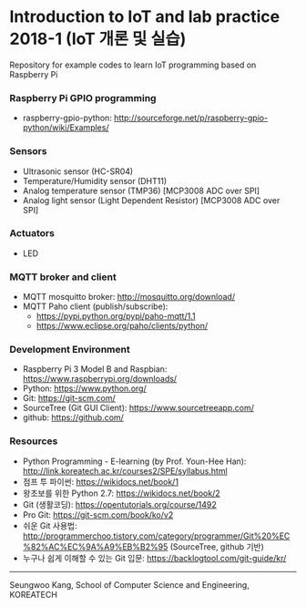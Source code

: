 # Introduction to IoT and lab practice 2018-1 (IoT 개론 및 실습)
Repository for example codes to learn IoT programming based on Raspberry Pi

### Raspberry Pi GPIO programming
- raspberry-gpio-python: http://sourceforge.net/p/raspberry-gpio-python/wiki/Examples/

### Sensors
- Ultrasonic sensor (HC-SR04)
- Temperature/Humidity sensor (DHT11)
- Analog temperature sensor (TMP36) [MCP3008 ADC over SPI]
- Analog light sensor (Light Dependent Resistor) [MCP3008 ADC over SPI]

### Actuators
- LED

### MQTT broker and client
- MQTT mosquitto broker: http://mosquitto.org/download/
- MQTT Paho client (publish/subscribe): 
  - https://pypi.python.org/pypi/paho-mqtt/1.1 
  - https://www.eclipse.org/paho/clients/python/

### Development Environment
- Raspberry Pi 3 Model B and Raspbian: https://www.raspberrypi.org/downloads/
- Python: https://www.python.org/
- Git: https://git-scm.com/
- SourceTree (Git GUI Client): https://www.sourcetreeapp.com/
- github: https://github.com/

### Resources
- Python Programming - E-learning (by Prof. Youn-Hee Han): http://link.koreatech.ac.kr/courses2/SPE/syllabus.html
- 점프 투 파이썬: https://wikidocs.net/book/1
- 왕초보를 위한 Python 2.7: https://wikidocs.net/book/2
- Git (생활코딩): https://opentutorials.org/course/1492
- Pro Git: https://git-scm.com/book/ko/v2
- 쉬운 Git 사용법: http://programmerchoo.tistory.com/category/programmer/Git%20%EC%82%AC%EC%9A%A9%EB%B2%95 (SourceTree, github 기반)
- 누구나 쉽게 이해할 수 있는 Git 입문: https://backlogtool.com/git-guide/kr/


---
Seungwoo Kang, School of Computer Science and Engineering, KOREATECH
